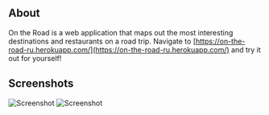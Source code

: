 ## About
On the Road is a web application that maps out the most interesting destinations and restaurants on a road trip. Navigate to [https://on-the-road-ru.herokuapp.com/](https://on-the-road-ru.herokuapp.com/) and try it out for yourself!

## Screenshots
![Screenshot](https://i.imgur.com/PwPO3i1.jpg)
![Screenshot](https://i.imgur.com/L5OaMlS.png)
